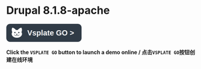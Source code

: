 # Drupal 8.1.8-apache

<a href="https://www.vsplate.com/?docker-compose=https://github.com/vsplate/dcenvs/drupal/8.1.8-apache"><img alt="VSPLATE GO" src="https://raw.githubusercontent.com/vsplate/images/master/vsgo_btn.png" width="200px"></a>

**Click the `VSPLATE GO` button to launch a demo online / 点击`VSPLATE GO`按钮创建在线环境**